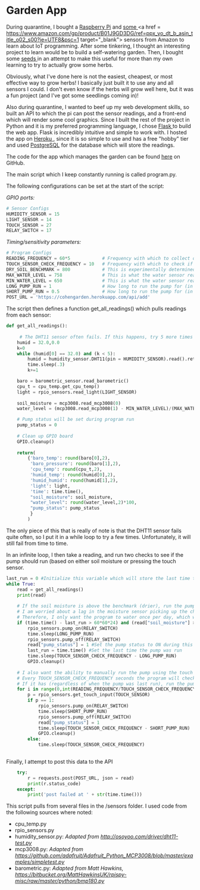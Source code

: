 # Garden App

During quarantine, I bought a <a href = "https://www.raspberrypi.org/products/raspberry-pi-4-model-b/" target="_blank"> Raspberry Pi</a> and <a href = "https://www.amazon.com/gp/product/B07TLRYGT1/ref=ppx_yo_dt_b_asin_title_o04_s01?ie=UTF8&psc=1" target="_blank"> some </a> <a href = https://www.amazon.com/gp/product/B01J9GD3DG/ref=ppx_yo_dt_b_asin_title_o02_s00?ie=UTF8&psc=1 target="_blank"> sensors </a> from Amazon to learn about IoT programming. After some tinkering, I thought an interesting project to learn would be to build a self-watering garden. Then, I bought some <a href = "https://www.amazon.com/gp/product/B06ZY8JGJ4/ref=ppx_yo_dt_b_asin_title_o04_s00?ie=UTF8&psc=1" target="_blank"> seeds </a> in an attempt to make this useful for more than my own learning to try to actually grow some herbs.

Obviously, what I've done here is not the easiest, cheapest, or most effective way to grow herbs! I basically just built it to use any and all sensors I could. I don't even know if the herbs will grow well here, but it was a fun project (and I've got some seedlings coming in)! 

Also during quarantine, I wanted to beef up my web development skills, so built an API to which the pi can post the sensor readings, and a front-end which will render some cool graphics. Since I built the rest of the project in Python and it is my preferred programming language, I chose <a href="https://flask.palletsprojects.com/en/1.1.x/" target="_blank"> Flask </a> to build the web app. Flask is incredibly intuitive and simple to work with. I hosted the app on <a href = "https://www.heroku.com/" target="_blank"> Heroku </a>, since it is so simple to use and has a free "hobby" tier and used <a href = "https://www.postgresql.org/" target="_blank"> PostgreSQL</a> for the database which will store the readings.

The code for the app which manages the garden can be found <a href="https://github.com/brandonfcohen1/garden_app" target="_blank">here</a> on GitHub.



The main script which I keep constantly running is called program.py. 

The following configurations can be set at the start of the script:

*GPIO ports:*
```python
# Sensor Configs
HUMIDITY_SENSOR = 15
LIGHT_SENSOR = 14
TOUCH_SENSOR = 27
RELAY_SWITCH = 17
```

*Timing/sensitivity parameters:*
```python
# Program Configs
READING_FREQUENCY = 60*5            # Frequency with which to collect data, in seconds
TOUCH_SENSOR_CHECK_FREQUENCY = 10   # Frequency with which to check if the touch sensor has been pressed
DRY_SOIL_BENCHMARK = 800            # This is experimentally determined and should be tweaked over time
MAX_WATER_LEVEL = 758               # This is what the water sensor reads when the water is full
MIN_WATER_LEVEL = 650               # This is what the water sensor reads when the water is empty
LONG_PUMP_RUN = 1                   # How long to run the pump for (in seconds) when the soil is dry
SHORT_PUMP_RUN = 0.5                # How long to run the pump for (in seconds) when the touch sensor is pressed
POST_URL = 'https://cohengarden.herokuapp.com/api/add'

```

The script then defines a function get_all_readings() which pulls readings from each sensor:
```python
def get_all_readings():
    
     # The DHT11 sensor often fails. If this happens, try 5 more times before giving up and skipping the reading.
    humid = 32.0,0.0
    k=0
    while (humid[0] == 32.0) and (k < 5):
        humid = humidity_sensor.DHT11(pin = HUMIDITY_SENSOR).read().return_results()
        time.sleep(.3)
        k+=1

    baro = barometric_sensor.read_barometric()
    cpu_t = cpu_temp.get_cpu_temp()
    light = rpio_sensors.read_light(LIGHT_SENSOR)
    
    soil_moisture = mcp3008.read_mcp3008(0)
    water_level = (mcp3008.read_mcp3008(1) - MIN_WATER_LEVEL)/(MAX_WATER_LEVEL - MIN_WATER_LEVEL) 

    # Pump status will be set during program run
    pump_status = 0
    
    # Clean up GPIO board
    GPIO.cleanup()
    
    return(
        {'baro_temp': round(baro[0],2),
         'baro_pressure': round(baro[1],2),
         'cpu_temp': round(cpu_t,2),
         'humid_temp': round(humid[0],2),
         'humid_humid': round(humid[1],2),
         'light': light,
         'time': time.time(),
         "soil_moisture": soil_moisture,
         "water_level": round(water_level,2)*100,
         "pump_status": pump_status
         }
        )
```
The only piece of this that is really of note is that the DHT11 sensor fails quite often, so I put it in a while loop to try a few times. Unfortunately, it will still fail from time to time.

In an infinite loop, I then take a reading, and run two checks to see if the pump should run (based on either soil moisture or pressing the touch sensor.
```python
last_run = 0 #Initialize this variable which will store the last time the pump was on
while True:
    read = get_all_readings()
    print(read)   
    
    # If the soil moisture is above the benchmark (drier), run the pump for LONG_PUMP_RUN second.
    # I am worried about a lag in the moisture sensor picking up the change in moisture content and I don't want to over-water.
    # Therefore, I only want the program to water once per day, which will be checked for using the "last_run" variable
    if (time.time() - last_run > 60*60*24) and (read["soil_moisture"] > DRY_SOIL_BENCHMARK):
        rpio_sensors.pump_on(RELAY_SWITCH)
        time.sleep(LONG_PUMP_RUN)
        rpio_sensors.pump_off(RELAY_SWITCH)
        read["pump_status"] = 1 #Set the pump status to ON during this interval
        last_run = time.time() #Set the last time the pump was run
        time.sleep(TOUCH_SENSOR_CHECK_FREQUENCY - LONG_PUMP_RUN)
        GPIO.cleanup()
    
    # I also want the ability to manually run the pump using the touch sensor
    # Every TOUCH_SENSOR_CHECK_FREQUENCY seconds the program will check to see if the touch sensor has been pressed
    # If it has (regardless of when the pump was last run), run the pump for SHORT_PUMP_RUN seconds
    for i in range(0,int(READING_FREQUENCY/TOUCH_SENSOR_CHECK_FREQUENCY)):
        p = rpio_sensors.get_touch_input(TOUCH_SENSOR)
        if p == 1:
            rpio_sensors.pump_on(RELAY_SWITCH)
            time.sleep(SHORT_PUMP_RUN)
            rpio_sensors.pump_off(RELAY_SWITCH)
            read["pump_status"] = 1
            time.sleep(TOUCH_SENSOR_CHECK_FREQUENCY - SHORT_PUMP_RUN)
            GPIO.cleanup()
        else:
            time.sleep(TOUCH_SENSOR_CHECK_FREQUENCY)
    
```

Finally, I attempt to post this data to the API
```python
    try:
        r = requests.post(POST_URL, json = read)
        print(r.status_code)
    except:
        print('post failed at ' + str(time.time()))

```

This script pulls from several files in the /sensors folder. I used code from the following sources where noted:
* cpu_temp.py
* rpio_sensors.py
* humidity_sensor.py: *Adapted from http://osoyoo.com/driver/dht11-test.py*
* mcp3008.py: *Adapted from https://github.com/adafruit/Adafruit_Python_MCP3008/blob/master/examples/simpletest.py*
* barometric.py: *Adapted from Matt Hawkins, https://bitbucket.org/MattHawkinsUK/rpispy-misc/raw/master/python/bmp180.py*
